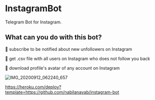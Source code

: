 # InstagramBot
Telegram Bot for Instagram.

## What can you do with this bot?

🤞 subscribe to be notified about new unfollowers on Instagram

🤞 get .csv file with all users on Instagram who does not follow you back

🤞 download profile's avatar of any account on Instagram


![IMG_20200912_062240_657](https://user-images.githubusercontent.com/53673312/92983341-7a3df380-f4c0-11ea-9b21-ddda418c52c4.jpg)


https://heroku.com/deploy?template=https://github.com/nabilanavab/instagram-bot
